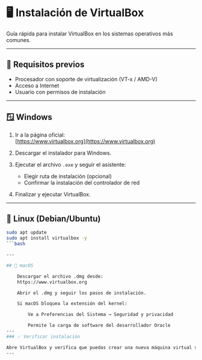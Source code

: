 # 🖥️ Instalación de VirtualBox

Guía rápida para instalar VirtualBox en los sistemas operativos más comunes.

---

## 🔹 Requisitos previos

- Procesador con soporte de virtualización (VT-x / AMD-V)
- Acceso a Internet
- Usuario con permisos de instalación

---

## 🪟 Windows

1. Ir a la página oficial:  
   [https://www.virtualbox.org](https://www.virtualbox.org)

2. Descargar el instalador para Windows.

3. Ejecutar el archivo `.exe` y seguir el asistente:
   - Elegir ruta de instalación (opcional)
   - Confirmar la instalación del controlador de red

4. Finalizar y ejecutar VirtualBox.

---

## 🐧 Linux (Debian/Ubuntu)

```bash
sudo apt update
sudo apt install virtualbox -y
```bash

---

## 🍎 macOS

    Descargar el archivo .dmg desde:
    https://www.virtualbox.org

    Abrir el .dmg y seguir los pasos de instalación.

    Si macOS bloquea la extensión del kernel:

        Ve a Preferencias del Sistema → Seguridad y privacidad

        Permite la carga de software del desarrollador Oracle
---
### ✅ Verificar instalación

Abre VirtualBox y verifica que puedas crear una nueva máquina virtual sin errores.
---
